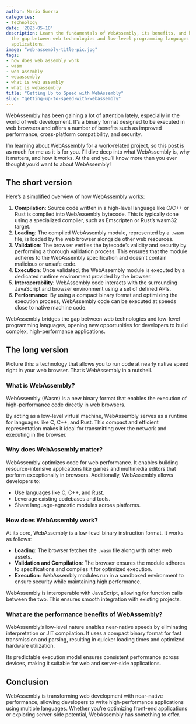 ```yaml
---
author: Mario Guerra
categories:
- Technology
date: '2023-05-18'
description: Learn the fundamentals of WebAssembly, its benefits, and how it bridges
  the gap between web technologies and low-level programming languages for high-performance
  applications.
image: "web-assembly-title-pic.jpg"
tags:
- how does web assembly work
- wasm
- web assembly
- webassembly
- what is web assembly
- what is webassembly
title: "Getting Up to Speed with WebAssembly"
slug: "getting-up-to-speed-with-webassembly"
---
```


WebAssembly has been gaining a lot of attention lately, especially in the world of web development. It’s a binary format designed to be executed in web browsers and offers a number of benefits such as improved performance, cross-platform compatibility, and security.

I’m learning about WebAssembly for a work-related project, so this post is as much for me as it is for you. I’ll dive deep into what WebAssembly is, why it matters, and how it works. At the end you’ll know more than you ever thought you’d want to about WebAssembly!

## The short version

Here’s a simplified overview of how WebAssembly works:

1. **Compilation**: Source code written in a high-level language like C/C++ or Rust is compiled into WebAssembly bytecode. This is typically done using a specialized compiler, such as Emscripten or Rust’s wasm32 target.
2. **Loading**: The compiled WebAssembly module, represented by a `.wasm` file, is loaded by the web browser alongside other web resources.
3. **Validation**: The browser verifies the bytecode’s validity and security by performing a thorough validation process. This ensures that the module adheres to the WebAssembly specification and doesn’t contain malicious or unsafe code.
4. **Execution**: Once validated, the WebAssembly module is executed by a dedicated runtime environment provided by the browser.
5. **Interoperability**: WebAssembly code interacts with the surrounding JavaScript and browser environment using a set of defined APIs.
6. **Performance**: By using a compact binary format and optimizing the execution process, WebAssembly code can be executed at speeds close to native machine code.

WebAssembly bridges the gap between web technologies and low-level programming languages, opening new opportunities for developers to build complex, high-performance applications.

## The long version

Picture this: a technology that allows you to run code at nearly native speed right in your web browser. That’s WebAssembly in a nutshell.

### What is WebAssembly?

WebAssembly (Wasm) is a new binary format that enables the execution of high-performance code directly in web browsers.

By acting as a low-level virtual machine, WebAssembly serves as a runtime for languages like C, C++, and Rust. This compact and efficient representation makes it ideal for transmitting over the network and executing in the browser.

### Why does WebAssembly matter?

WebAssembly optimizes code for web performance. It enables building resource-intensive applications like games and multimedia editors that perform exceptionally in browsers. Additionally, WebAssembly allows developers to:

- Use languages like C, C++, and Rust.
- Leverage existing codebases and tools.
- Share language-agnostic modules across platforms.

### How does WebAssembly work?

At its core, WebAssembly is a low-level binary instruction format. It works as follows:

- **Loading**: The browser fetches the `.wasm` file along with other web assets.
- **Validation and Compilation**: The browser ensures the module adheres to specifications and compiles it for optimized execution.
- **Execution**: WebAssembly modules run in a sandboxed environment to ensure security while maintaining high performance.

WebAssembly is interoperable with JavaScript, allowing for function calls between the two. This ensures smooth integration with existing projects.

### What are the performance benefits of WebAssembly?

WebAssembly’s low-level nature enables near-native speeds by eliminating interpretation or JIT compilation. It uses a compact binary format for fast transmission and parsing, resulting in quicker loading times and optimized hardware utilization.

Its predictable execution model ensures consistent performance across devices, making it suitable for web and server-side applications.

## Conclusion

WebAssembly is transforming web development with near-native performance, allowing developers to write high-performance applications using multiple languages. Whether you’re optimizing front-end applications or exploring server-side potential, WebAssembly has something to offer.